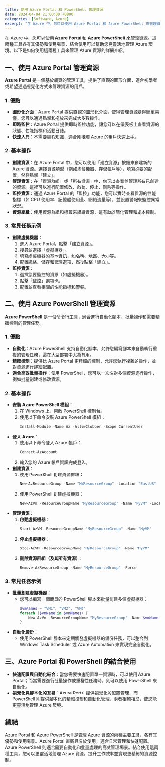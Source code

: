 ```yaml
---
title: 使用 Azure Portal 和 PowerShell 管理資源
date: 2024-04-04 21:00:00 +0800
categories: [Software, Azure]
excerpt: "在 Azure 中，您可以使用 Azure Portal 和 Azure PowerShell 來管理資源。這兩種工具各有其優勢和使用場景，結合使用可以幫助您更靈活地管理 Azure 環境。"
---
```


在 Azure 中，您可以使用 **Azure Portal** 和 **Azure PowerShell** 來管理資源。這兩種工具各有其優勢和使用場景，結合使用可以幫助您更靈活地管理 Azure 環境。以下是如何使用這兩種工具來管理 Azure 資源的詳細介紹。

## **一、使用 Azure Portal 管理資源**

**Azure Portal** 是一個基於網頁的管理工具，提供了直觀的圖形介面，適合初學者或希望通過視覺化方式來管理資源的用戶。

### **1. 優點**
   - **圖形化介面**：Azure Portal 提供直觀的圖形化介面，使得管理資源變得簡單易懂。您可以通過點擊和拖放來完成大多數操作。
   - **即時監控**：Azure Portal 提供即時監控功能，讓您可以在儀表板上查看資源的狀態、性能指標和活動日誌。
   - **快速入門**：不需要編程知識，適合剛接觸 Azure 的用戶快速上手。

### **2. 基本操作**
   - **創建資源**：在 Azure Portal 中，您可以使用「建立資源」按鈕來創建新的 Azure 資源。選擇資源類型（例如虛擬機器、存儲帳戶等），填寫必要的配置，然後點擊「建立」。
   - **管理資源**：在「資源群組」或「所有資源」中，您可以查看並管理所有已創建的資源。這裡可以進行配置修改、啟動、停止、刪除等操作。
   - **監控資源**：通過 Azure Portal 的「監控」功能，您可以實時查看資源的性能指標（如 CPU 使用率、記憶體使用量、網絡流量等），並設置警報來監控異常狀況。
   - **資源組織**：使用資源群組和標籤來組織資源，這有助於簡化管理和成本控制。

### **3. 常見任務示例**
   - **創建虛擬機器**：
     1. 進入 Azure Portal，點擊「建立資源」。
     2. 搜尋並選擇「虛擬機器」。
     3. 填寫虛擬機器的基本資訊，如名稱、地區、大小等。
     4. 配置網絡、儲存和管理選項，然後點擊「建立」。
   - **監控資源**：
     1. 選擇您要監控的資源（如虛擬機器）。
     2. 點擊「監控」選項卡。
     3. 配置並查看相關的性能指標和警報。

## **二、使用 Azure PowerShell 管理資源**

**Azure PowerShell** 是一個命令行工具，適合進行自動化腳本、批量操作和需要精確控制的管理任務。

### **1. 優點**
   - **自動化**：Azure PowerShell 支持自動化腳本，允許您編寫腳本來自動執行重複的管理任務，這在大型部署中尤為有用。
   - **精確控制**：提供比 Azure Portal 更精細的控制，允許您執行複雜的操作，並對資源進行詳細配置。
   - **適合高效批量操作**：使用 PowerShell，您可以一次性對多個資源進行操作，例如批量創建或修改資源。

### **2. 基本操作**
   - **安裝 Azure PowerShell 模組**：
     1. 在 Windows 上，開啟 PowerShell 控制台。
     2. 使用以下命令安裝 Azure PowerShell 模組：
        ```powershell
        Install-Module -Name Az -AllowClobber -Scope CurrentUser
        ```
   - **登入 Azure**：
     1. 使用以下命令登入 Azure 帳戶：
        ```powershell
        Connect-AzAccount
        ```
     2. 輸入您的 Azure 帳戶資訊完成登入。
   - **創建資源**：
     1. 使用 PowerShell 創建資源群組：
        ```powershell
        New-AzResourceGroup -Name "MyResourceGroup" -Location "EastUS"
        ```
     2. 使用 PowerShell 創建虛擬機器：
        ```powershell
        New-AzVm -ResourceGroupName "MyResourceGroup" -Name "MyVM" -Location "EastUS" -VirtualNetworkName "MyVNet" -SubnetName "MySubnet" -SecurityGroupName "MyNSG" -PublicIpAddressName "MyPublicIP" -OpenPorts 80,3389
        ```
   - **管理資源**：
     1. **啟動虛擬機器**：
        ```powershell
        Start-AzVM -ResourceGroupName "MyResourceGroup" -Name "MyVM"
        ```
     2. **停止虛擬機器**：
        ```powershell
        Stop-AzVM -ResourceGroupName "MyResourceGroup" -Name "MyVM"
        ```
     3. **刪除資源群組（及其所有資源）**：
        ```powershell
        Remove-AzResourceGroup -Name "MyResourceGroup" -Force
        ```

### **3. 常見任務示例**
   - **批量創建虛擬機器**：
     - 您可以編寫一個簡單的 PowerShell 腳本來批量創建多個虛擬機器：
       ```powershell
       $vmNames = "VM1", "VM2", "VM3"
       foreach ($vmName in $vmNames) {
           New-AzVm -ResourceGroupName "MyResourceGroup" -Name $vmName -Location "EastUS" -VirtualNetworkName "MyVNet" -SubnetName "MySubnet" -SecurityGroupName "MyNSG" -PublicIpAddressName "$vmName-PublicIP" -OpenPorts 80,3389
       }
       ```
   - **自動化備份**：
     - 使用 PowerShell 腳本來定期觸發虛擬機器的備份任務，可以整合到 Windows Task Scheduler 或 Azure Automation 來實現完全自動化。

## **三、Azure Portal 和 PowerShell 的結合使用**

- **快速配置與自動化結合**：當您需要快速配置單一資源時，可以使用 Azure Portal；而當需要進行批量操作或重複性任務時，則可以使用 PowerShell 來自動化。
- **視覺化與腳本化的互補**：Azure Portal 提供視覺化的配置管理，而 PowerShell 則提供腳本化的精細控制和自動化管理，兩者相輔相成，使您能更靈活地管理 Azure 環境。

## **總結**

Azure Portal 和 Azure PowerShell 是管理 Azure 資源的兩種主要工具，各有其優勢和使用場景。Azure Portal 直觀且易於使用，適合日常管理和快速配置。Azure PowerShell 則適合需要自動化和批量處理的高效管理場景。結合使用這兩種工具，您可以更靈活地管理 Azure 資源，提升工作效率並實現更精細的資源控制。
